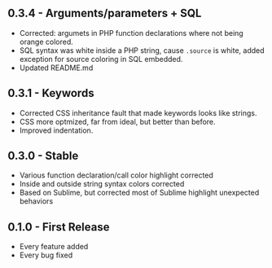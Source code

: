 ## 0.3.4 - Arguments/parameters + SQL
* Corrected: argumets in PHP function declarations where not being orange colored.
* SQL syntax was white inside a PHP string, cause `.source` is white, added exception for source coloring in SQL embedded.
* Updated README.md

## 0.3.1 - Keywords
* Corrected CSS inheritance fault that made keywords looks like strings.
* CSS more optmized, far from ideal, but better than before.
* Improved indentation.

## 0.3.0 - Stable
* Various function declaration/call color highlight corrected
* Inside and outside string syntax colors corrected
* Based on Sublime, but corrected most of Sublime highlight unexpected behaviors

## 0.1.0 - First Release
* Every feature added
* Every bug fixed
